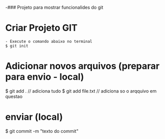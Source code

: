 

-### Projeto para mostrar funcionalides do git

# Criar Projeto GIT
    - Execute o comando abaixo no terminal
    $ git init




# Adicionar novos arquivos (preparar para envio - local)
$ git add .                  // adiciona tudo
$ git add file.txt           // adiciona so o arqquivo em questao



# enviar (local)
$ git commit -m "texto do commit" 




